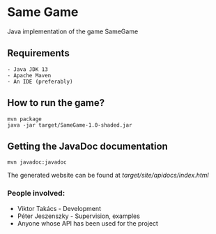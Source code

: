 # Same Game
Java implementation of the game SameGame
## Requirements
~~~
- Java JDK 13
- Apache Maven
- An IDE (preferably)
~~~
## How to run the game?
~~~
mvn package
java -jar target/SameGame-1.0-shaded.jar
~~~
## Getting the JavaDoc documentation
~~~
mvn javadoc:javadoc
~~~
The generated website can be found at *target/site/apidocs/index.html*
### People involved:
- Viktor Takács - Development
- Péter Jeszenszky - Supervision, examples
- Anyone whose API has been used for the project